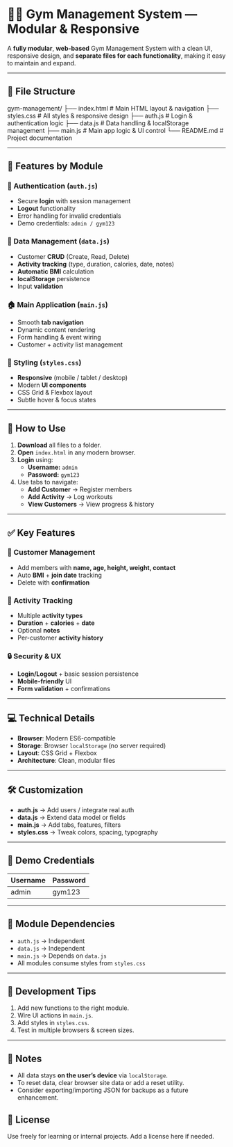 # 🏋️‍♂️ Gym Management System — Modular & Responsive

A **fully modular**, **web-based** Gym Management System with a clean UI, responsive design, and **separate files for each functionality**, making it easy to maintain and expand.

---

## 📂 File Structure
gym-management/
├── index.html # Main HTML layout & navigation
├── styles.css # All styles & responsive design
├── auth.js # Login & authentication logic
├── data.js # Data handling & localStorage management
├── main.js # Main app logic & UI control
└── README.md # Project documentation


---

## 🚀 Features by Module

### 🔐 Authentication (`auth.js`)
- Secure **login** with session management
- **Logout** functionality
- Error handling for invalid credentials
- Demo credentials: `admin / gym123`

### 💾 Data Management (`data.js`)
- Customer **CRUD** (Create, Read, Delete)
- **Activity tracking** (type, duration, calories, date, notes)
- **Automatic BMI** calculation
- **localStorage** persistence
- Input **validation**

### 🏠 Main Application (`main.js`)
- Smooth **tab navigation**
- Dynamic content rendering
- Form handling & event wiring
- Customer + activity list management

### 🎨 Styling (`styles.css`)
- **Responsive** (mobile / tablet / desktop)
- Modern **UI components**
- CSS Grid & Flexbox layout
- Subtle hover & focus states

---

## 📖 How to Use

1. **Download** all files to a folder.  
2. **Open** `index.html` in any modern browser.  
3. **Login** using:
   - **Username:** `admin`
   - **Password:** `gym123`
4. Use tabs to navigate:
   - **Add Customer** → Register members  
   - **Add Activity** → Log workouts  
   - **View Customers** → View progress & history  

---

## ✅ Key Features

### 👤 Customer Management
- Add members with **name, age, height, weight, contact**
- Auto **BMI** + **join date** tracking
- Delete with **confirmation**

### 🏃 Activity Tracking
- Multiple **activity types**
- **Duration** + **calories** + **date**
- Optional **notes**
- Per-customer **activity history**

### 🔒 Security & UX
- **Login/Logout** + basic session persistence
- **Mobile-friendly** UI
- **Form validation** + confirmations

---

## 💻 Technical Details

- **Browser**: Modern ES6-compatible  
- **Storage**: Browser `localStorage` (no server required)  
- **Layout**: CSS Grid + Flexbox  
- **Architecture**: Clean, modular files

---

## 🛠️ Customization

- **auth.js** → Add users / integrate real auth
- **data.js** → Extend data model or fields
- **main.js** → Add tabs, features, filters
- **styles.css** → Tweak colors, spacing, typography

---

## 🔑 Demo Credentials

| Username | Password |
|----------|----------|
| admin    | gym123   |

---

## 🧩 Module Dependencies

- `auth.js` → Independent  
- `data.js` → Independent  
- `main.js` → Depends on `data.js`  
- All modules consume styles from `styles.css`

---

## 🧪 Development Tips

1. Add new functions to the right module.  
2. Wire UI actions in `main.js`.  
3. Add styles in `styles.css`.  
4. Test in multiple browsers & screen sizes.

---

## 📝 Notes

- All data stays **on the user’s device** via `localStorage`.  
- To reset data, clear browser site data or add a reset utility.  
- Consider exporting/importing JSON for backups as a future enhancement.

## 📄 License

Use freely for learning or internal projects. Add a license here if needed.
